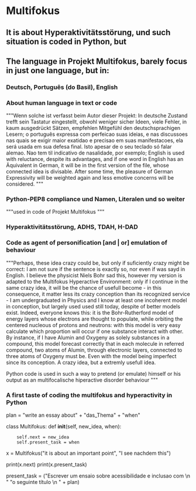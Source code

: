 # Multifokus
## It is about Hyperaktivitätsstörung, und such situation is coded in Python, but
## The language in Projekt Multifokus, barely focus in just one language, but in:
### Deutsch, Português (do Basil), English
### About human language in text or code

"""Wenn solche ist verfasst beim Autor dieser Projekt:
In deutsche Zustand trefft sein Tastatur eingestellt, obwohl weniger sicher Ideen,
viele Fehler, in kaum ausgedrückt Sätzen, empfehlen Mitgefühl den deutschsprachigen
Lesern;
o português expressa com perfeicao suas ideias, e nas discussoes nas quais se exigir
maior exatidao e precisao em suas manifestacoes, ela será usada em sua defesa final.
Isto apesar de o seu teclado só falar alemao. Nao tem til indicativo de nasalidade,
por exemplo;
English is used with reluctance, despite its advantages, and if one word in English
has an Äquivalent in German, it will be in the first version of the file, whose
connected idea is divisable. After some time, the pleasure of German Expressivity
will be weighted again and less emotive concerns will be considered.
"""

### Python-PEP8 compliance und Namen, Literalen und so weiter
"""used in code of Projekt Multifokus
"""
### Hyperaktivitätsstörung, ADHS, TDAH, H-DAD
### Code as agent of personification [and | or] emulation of behaviour
"""Perhaps, these idea crazy could be, but only if suficiently crazy might be
correct: I am not sure if the sentence is exactly so, nor even if was sayd in English.
I believe the physicist Niels Bohr sad this, however my version is adapted
to the Multifokus Hyperactive Environment: only if I continue in the same crazy idea,
it will be the chance of usefull become - in this consequence, it matter less its
crazy conception than its recognized service - I am undergraduated in Physics and
I know at least one incoherent model in conception, but largely used used still today,
despite of better models exist. Indeed, everyone knows this: it is the Bohr-Rutherford
model of energy layers whose electrons are thought to populate, while orbiting the
centered nucleous of protons and neutrons: with this model is very easy calculate which
proportion will occur if one substance interact with other. By instance, if I have
Alumin and Oxygeny as solely substances in a compound, this model forecast correctly
that in each molecule in referred compound, two atoms of Alumin, through electronic
layers, connected to three atoms of Oxygeny must be. Even with the model being
imperfect since its conception. A crazy idea, but a extremly usefull idea. 

Python code is used in such a way to pretend (or emulate) himself or his output as an
multifocalische hiperactive disorder behaviour
"""
### A first taste of coding the multifokus and hyperactivity in Python

plan = "write an essay about" + "das_Thema" + "when"

class Multifokus:
    def __init__(self, new_idea, when):

        self.next = new_idea
        self.present_task = when
        
x = Multifokus("it is about an important point", "I see nachdem this")

print(x.next)
print(x.present_task)
    
present_task = ("Escrever um ensaio sobre acessibilidade e inclusao com \n "
                "o seguinte título \n " + plan)
                





